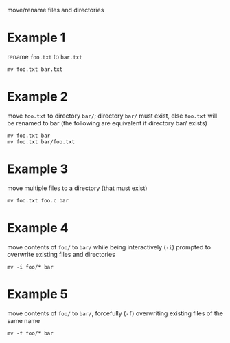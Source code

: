move/rename files and directories

# Example 1
rename `foo.txt` to `bar.txt`
```
mv foo.txt bar.txt
```

# Example 2
move `foo.txt` to directory `bar/`; directory `bar/` must exist, else `foo.txt` will be renamed to bar
(the following are equivalent if directory bar/ exists)
```
mv foo.txt bar
mv foo.txt bar/foo.txt
```

# Example 3
move multiple files to a directory (that must exist)
```
mv foo.txt foo.c bar
```

# Example 4
move contents of `foo/` to `bar/` while being interactively (`-i`) prompted to overwrite existing files and directories
```
mv -i foo/* bar
```

# Example 5
move contents of `foo/` to `bar/`, forcefully (`-f`) overwriting existing files of the same name
```
mv -f foo/* bar
```
